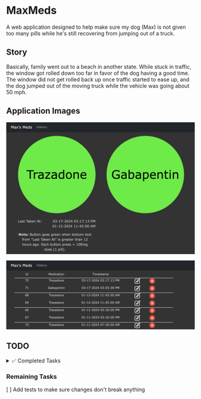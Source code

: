 # MaxMeds
A web application designed to help make sure my dog (Max) is not given too many pills while he's still recovering from jumping out of a truck.

## Story
Basically, family went out to a beach in another state. While stuck in traffic, the window got rolled down too far in favor of the dog having a good time. The window did not get rolled back up once traffic started to ease up, and the dog jumped out of the moving truck while the vehicle was going about 50 mph.

## Application Images
![home page](repo-images/home.png)

![history page](repo-images/history.png)

## TODO
<details>
  <summary>✅ Completed Tasks</summary>
  
  [✅] Add Trazadone button
  
  [✅] Add Gabapentin button
  
  [✅] Fetch data from RESTful API using JavaScript
  
  [✅] Send updates when either medication is given
  
  [✅] Combine everything into one runner file so raspberry pi can host independently
  
  [✅] Add /history page
  
  [✅] Add on board count for Trazadone
  
  [✅] Change Trazadone button color based on how many he has in his system currently (2 per 8-hour window)
  
  [✅] Change Gbapentin button color based on how many he has in his system currently (1 per 8-hour window)
  
  [✅] Add edit button
</details>

### Remaining Tasks
[ ] Add tests to make sure changes don't break anything
